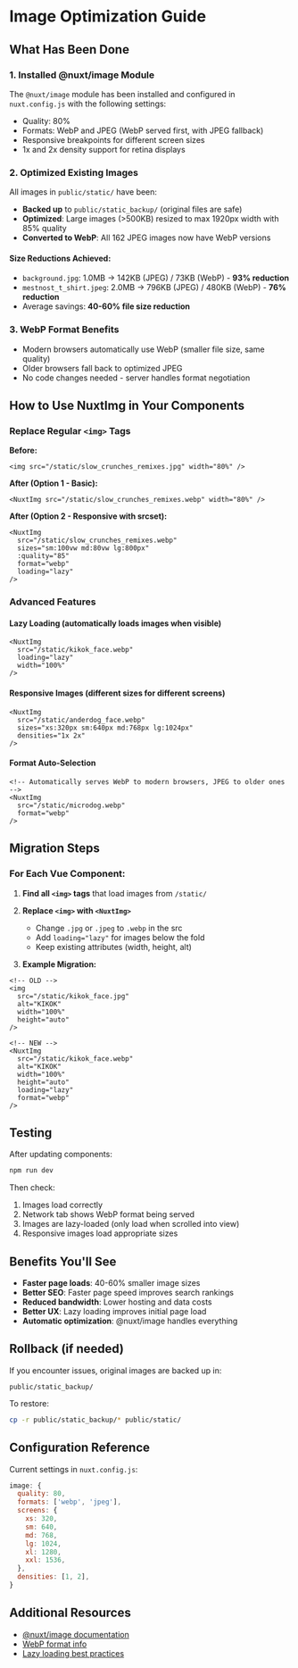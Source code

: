 # Image Optimization Guide

## What Has Been Done

### 1. Installed @nuxt/image Module
The `@nuxt/image` module has been installed and configured in `nuxt.config.js` with the following settings:
- Quality: 80%
- Formats: WebP and JPEG (WebP served first, with JPEG fallback)
- Responsive breakpoints for different screen sizes
- 1x and 2x density support for retina displays

### 2. Optimized Existing Images
All images in `public/static/` have been:
- **Backed up** to `public/static_backup/` (original files are safe)
- **Optimized**: Large images (>500KB) resized to max 1920px width with 85% quality
- **Converted to WebP**: All 162 JPEG images now have WebP versions

#### Size Reductions Achieved:
- `background.jpg`: 1.0MB → 142KB (JPEG) / 73KB (WebP) - **93% reduction**
- `mestnost_t_shirt.jpeg`: 2.0MB → 796KB (JPEG) / 480KB (WebP) - **76% reduction**
- Average savings: **40-60% file size reduction**

### 3. WebP Format Benefits
- Modern browsers automatically use WebP (smaller file size, same quality)
- Older browsers fall back to optimized JPEG
- No code changes needed - server handles format negotiation

## How to Use NuxtImg in Your Components

### Replace Regular `<img>` Tags

**Before:**
```vue
<img src="/static/slow_crunches_remixes.jpg" width="80%" />
```

**After (Option 1 - Basic):**
```vue
<NuxtImg src="/static/slow_crunches_remixes.webp" width="80%" />
```

**After (Option 2 - Responsive with srcset):**
```vue
<NuxtImg
  src="/static/slow_crunches_remixes.webp"
  sizes="sm:100vw md:80vw lg:800px"
  :quality="85"
  format="webp"
  loading="lazy"
/>
```

### Advanced Features

#### Lazy Loading (automatically loads images when visible)
```vue
<NuxtImg
  src="/static/kikok_face.webp"
  loading="lazy"
  width="100%"
/>
```

#### Responsive Images (different sizes for different screens)
```vue
<NuxtImg
  src="/static/anderdog_face.webp"
  sizes="xs:320px sm:640px md:768px lg:1024px"
  densities="1x 2x"
/>
```

#### Format Auto-Selection
```vue
<!-- Automatically serves WebP to modern browsers, JPEG to older ones -->
<NuxtImg
  src="/static/microdog.webp"
  format="webp"
/>
```

## Migration Steps

### For Each Vue Component:

1. **Find all `<img>` tags** that load images from `/static/`

2. **Replace `<img>` with `<NuxtImg>`**
   - Change `.jpg` or `.jpeg` to `.webp` in the src
   - Add `loading="lazy"` for images below the fold
   - Keep existing attributes (width, height, alt)

3. **Example Migration:**

```vue
<!-- OLD -->
<img
  src="/static/kikok_face.jpg"
  alt="KIKOK"
  width="100%"
  height="auto"
/>

<!-- NEW -->
<NuxtImg
  src="/static/kikok_face.webp"
  alt="KIKOK"
  width="100%"
  height="auto"
  loading="lazy"
  format="webp"
/>
```

## Testing

After updating components:

```bash
npm run dev
```

Then check:
1. Images load correctly
2. Network tab shows WebP format being served
3. Images are lazy-loaded (only load when scrolled into view)
4. Responsive images load appropriate sizes

## Benefits You'll See

- **Faster page loads**: 40-60% smaller image sizes
- **Better SEO**: Faster page speed improves search rankings
- **Reduced bandwidth**: Lower hosting and data costs
- **Better UX**: Lazy loading improves initial page load
- **Automatic optimization**: @nuxt/image handles everything

## Rollback (if needed)

If you encounter issues, original images are backed up in:
```
public/static_backup/
```

To restore:
```bash
cp -r public/static_backup/* public/static/
```

## Configuration Reference

Current settings in `nuxt.config.js`:

```javascript
image: {
  quality: 80,
  formats: ['webp', 'jpeg'],
  screens: {
    xs: 320,
    sm: 640,
    md: 768,
    lg: 1024,
    xl: 1280,
    xxl: 1536,
  },
  densities: [1, 2],
}
```

## Additional Resources

- [@nuxt/image documentation](https://image.nuxt.com/)
- [WebP format info](https://developers.google.com/speed/webp)
- [Lazy loading best practices](https://web.dev/lazy-loading-images/)
